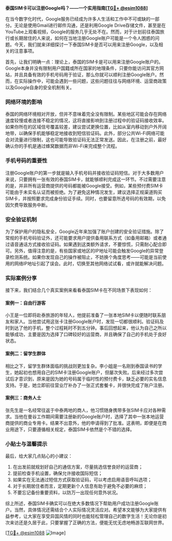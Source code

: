 **泰国SIM卡可以注册Google吗？——一个实用指南[[TG💪+ @esim1088](https://t.me/s/esim1088)]**

在当今数字化时代，Google服务已经成为许多人生活和工作中不可或缺的一部分。无论是使用Gmail进行邮件沟通，还是利用Google Drive存储文件，甚至是在YouTube上观看视频，Google的服务几乎无处不在。然而，对于计划前往泰国旅行或长期居住的人来说，如何在当地注册Google账户可能是一个令人困惑的问题。今天，我们就来详细探讨一下泰国SIM卡是否可以用来注册Google，以及相关的注意事项。

首先，让我们明确一点：理论上，泰国的SIM卡是可以用来注册Google账户的。Google本身并没有限制用户国籍或所在国家的地理条件，只要你能访问其官方网站，并且具备有效的手机号码用于验证，那么你就可以顺利注册Google账户。然而，在实际操作中，可能会遇到一些问题，这些问题往往与网络环境、运营商政策以及Google自身的安全机制有关。

### 网络环境的影响

泰国的网络环境相对开放，但并不意味着完全没有限制。某些地区可能会存在网络速度较慢或者连接不稳定的情况，这将直接影响到注册过程中的验证码接收效率。如果你所在的区域信号覆盖较差，建议尝试更换位置，比如从室内移动到户外开阔地带，以确保手机能够稳定地接收到短信验证码。此外，部分公共Wi-Fi网络可能会对流量进行限制，这也可能导致验证码无法正常发送。因此，在注册之前，最好确认你的手机是通过蜂窝数据而非Wi-Fi来完成整个流程。

### 手机号码的重要性

注册Google账户的第一步就是输入手机号码并接收验证码短信。对于大多数用户来说，只要拥有一张有效的泰国SIM卡，就能够顺利完成这一环节。不过需要注意的是，并非所有运营商提供的号码都能被Google接受。例如，某些预付费SIM卡可能由于未实名认证而被拒绝。为了避免这种情况发生，建议选择正规渠道购买SIM卡，并按照要求完成身份验证手续。同时，也要留意所选号码的有效期，以免因欠费导致服务中断。

### 安全验证机制

为了保护用户的隐私安全，Google近年来加强了账户创建的安全验证措施。除了常规的手机号码验证外，还可能要求用户提供备用联系方式（如备用邮箱）或者通过语音通话方式接收验证码。如果遇到这类额外请求，不要惊慌，只需耐心配合即可。另外，值得注意的是，有些国家或地区的IP地址可能会触发Google的异常登录检测系统。如果你发现自己的操作被阻止，不妨换个角度思考——可能是当前使用的网络IP地址引起了误会。此时，切换至其他网络试试看，或许就能解决问题。

### 实际案例分享

接下来，我们结合几个真实案例来看看泰国SIM卡在不同场景下表现如何：

#### 案例一：自由行游客
小王是一位即将赴泰旅游的年轻人，他提前准备了一张本地SIM卡以便随时联系朋友和家人。当他尝试用这张卡注册Google账户时，发现一切都很顺利。验证码及时到达了他的手机，整个过程耗时不到五分钟。事后回想起来，他认为自己之所以能够成功，主要是因为选择了口碑较好的运营商，并且确保了自己的手机处于良好状态。

#### 案例二：留学生群体
相比之下，留学生群体面临的挑战则更加复杂。李小姐是一名刚到泰国读书的学生，她起初也想用自己的SIM卡注册Google账户，但屡次失败。后来经过多次尝试后才意识到，原来是因为她的号码属于临时性的预付费卡，缺乏必要的实名信息支持。于是，她立即前往营业厅补办了一张正式套餐卡，并很快完成了账户注册。

#### 案例三：商务人士
张先生是一名经常往返于中泰两地的商人，他习惯随身携带多张SIM卡应对各种需求。当他在曼谷工作期间需要注册新的Google账户时，选择了其中一张本地运营商提供的商业专用卡。结果不出意外，他的申请得到了批准。这表明，即便是在商业用途下，只要遵循相关规定，泰国SIM卡依然是个不错的选择。

### 小贴士与温馨提示

最后，给大家几点贴心的小建议：
1. 在出发前就规划好自己的通信方案，尽量挑选信誉良好的运营商；
2. 提前检查手机设置，确保允许接收国际短信；
3. 如果实在无法通过短信方式获取验证码，可以考虑启用语音呼叫选项；
4. 对于长期居住者而言，定期更新个人信息有助于避免不必要的麻烦；
5. 不要忘记备份重要资料，以防万一出现任何意外状况。

综上所述，泰国SIM卡确实可以在绝大多数情况下帮助用户成功注册Google账户。当然，具体情况还需结合个人实际情况灵活应对。希望本文能够为大家提供有益参考，让大家在享受异国风情的同时也能轻松管理自己的数字生活！无论你是初次来访还是久居于此，只要掌握了正确的方法，便能无忧无虑地畅游互联网世界。

[[TG💪+ @esim1088](https://t.me/s/esim1088) ![Image](https://i.postimg.cc/4NQfJmqS/Snipaste-2025-05-13-00-14-12.png)]